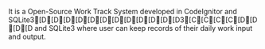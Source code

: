 It is a Open-Source Work Track System developed in CodeIgnitor and SQLite3[D[D[D[D[D[D[D[D[D[D[D[D3[C[C[C[C[D[D[D[D and SQLite3 where user can keep records of their daily work input and output.
